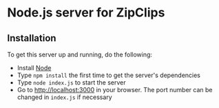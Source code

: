 # Node.js server for ZipClips


## Installation

To get this server up and running, do the following:

* Install [Node](http://nodejs.org)
* Type `npm install` the first time to get the server's dependencies
* Type `node index.js` to start the server
* Go to [http://localhost:3000](http://localhost:3000) in your browser. The port number can be changed in `index.js` if necessary
